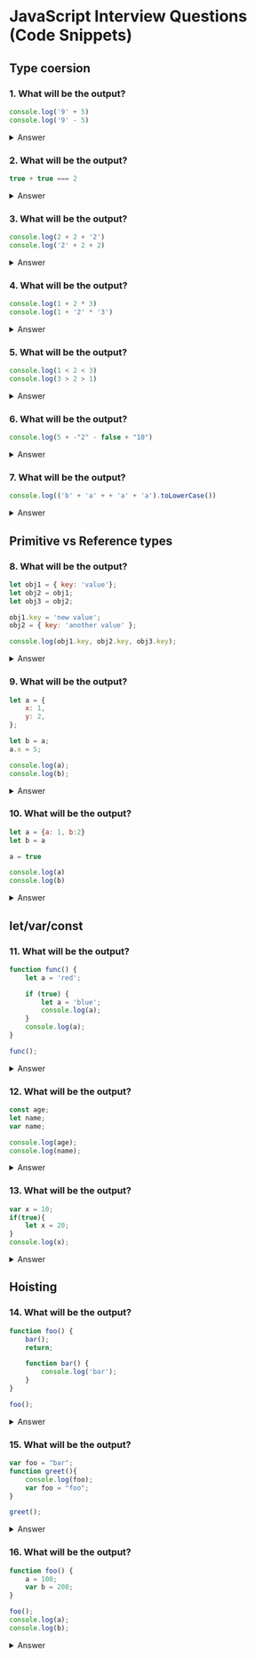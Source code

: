 # JavaScript Interview Questions (Code Snippets)

## Type coersion
### 1. What will be the output?
```javascript
console.log('9' + 5)
console.log('9' - 5)
```
<details>
<summary>Answer</summary>

```javascript
'95'
4
```
</details>

### 2. What will be the output?
```javascript
true + true === 2
```
<details>
<summary>Answer</summary>

```javascript
true
```
</details>

### 3. What will be the output?
```javascript
console.log(2 + 2 + '2')
console.log('2' + 2 + 2)
```
<details>
<summary>Answer</summary>

```javascript
'42'
'222'
```
</details>

### 4. What will be the output?
```javascript
console.log(1 + 2 * 3)
console.log(1 + '2' * '3')
```
<details>
<summary>Answer</summary>

```javascript
7
7
```
</details>

### 5. What will be the output?
```javascript
console.log(1 < 2 < 3)
console.log(3 > 2 > 1)
```
<details>
<summary>Answer</summary>

```javascript
true
false
```
</details>

### 6. What will be the output?
```javascript
console.log(5 + -"2" - false + "10")
```
<details>
<summary>Answer</summary>

```javascript
'310'
```
</details>

### 7. What will be the output?
```javascript
console.log(('b' + 'a' + + 'a' + 'a').toLowerCase())
```
<details>
<summary>Answer</summary>

```javascript
'banana'
```
</details>

## Primitive vs Reference types
### 8. What will be the output?
```javascript
let obj1 = { key: 'value'};
let obj2 = obj1;
let obj3 = obj2;

obj1.key = 'new value';
obj2 = { key: 'another value' };

console.log(obj1.key, obj2.key, obj3.key);
```
<details>
<summary>Answer</summary>

```javascript
'new value' 'another value' 'new value'
```
</details>

### 9. What will be the output?
```javascript
let a = {
    x: 1,
    y: 2,
};

let b = a;
a.x = 5;

console.log(a);
console.log(b);
```
<details>
<summary>Answer</summary>

```javascript
{x: 5, y: 2}
{x: 5, y: 2}
```
</details>

### 10. What will be the output?
```javascript
let a = {a: 1, b:2}
let b = a

a = true

console.log(a)
console.log(b)
```
<details>
<summary>Answer</summary>

```javascript
true
{a: 1, b: 2}
```
</details>

## let/var/const

### 11. What will be the output?
```javascript
function func() {
    let a = 'red';

    if (true) {
        let a = 'blue';
        console.log(a);
    }
    console.log(a);
}

func();
```
<details>
<summary>Answer</summary>

```javascript
'blue' 'red'
```
</details>

### 12. What will be the output?
```javascript
const age;
let name;
var name;

console.log(age);
console.log(name);
```
<details>
<summary>Answer</summary>

```javascript
const age; // SyntaxError: Missing initializer in const declaration
let name; 
var name; // SyntaxError: Identifier 'name' has already been declared
```
</details>

### 13. What will be the output?
```javascript
var x = 10;
if(true){
    let x = 20;
}
console.log(x);
```
<details>
<summary>Answer</summary>

```javascript
10
```
</details>

## Hoisting
### 14. What will be the output?
```javascript
function foo() {
    bar();
    return;

    function bar() {
        console.log('bar');
    }
}

foo();
```
<details>
<summary>Answer</summary>

```javascript
'bar'
```
</details>

### 15. What will be the output?
```javascript
var foo = "bar";
function greet(){
    console.log(foo);
    var foo = "foo";
}

greet();
```
<details>
<summary>Answer</summary>

```javascript
undefined
```
</details>

### 16. What will be the output?
```javascript
function foo() {
    a = 100;
    var b = 200;
}

foo();
console.log(a);    
console.log(b);     
```
<details>
<summary>Answer</summary>

```javascript
100
'Error: b is not defined'
```
</details>
